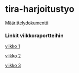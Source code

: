 # tira-harjoitustyo

[Määrittelydokumentti](https://github.com/IidaHamalainen/tira-harjoitustyo/blob/main/dokumentaatio/maarittelydokumentti.md)



### Linkit viikkoraportteihin

[viikko 1](https://github.com/IidaHamalainen/tira-harjoitustyo/blob/main/dokumentaatio/viikkoraportti1.md)

[viikko 2](https://github.com/IidaHamalainen/tira-harjoitustyo/blob/main/dokumentaatio/viikkoraportti2.md)

[viikko 3](https://github.com/IidaHamalainen/tira-harjoitustyo/blob/main/dokumentaatio/viikkoraportti3.md)
